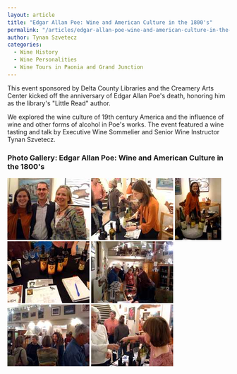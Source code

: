 ```yaml
---
layout: article
title: "Edgar Allan Poe: Wine and American Culture in the 1800's"
permalink: "/articles/edgar-allan-poe-wine-and-american-culture-in-the-1800s"
author: Tynan Szvetecz
categories:
  - Wine History
  - Wine Personalities
  - Wine Tours in Paonia and Grand Junction
---
```

<p>This event sponsored by Delta County Libraries and the Creamery Arts Center kicked off the anniversary of Edgar Allan Poe's death, honoring him as the library's "Little Read" author.</p>
<p>We explored the wine culture of 19th century America and the influence of wine and other forms of alcohol in Poe's works. The event featured a wine tasting and talk by Executive Wine Sommelier and Senior Wine Instructor Tynan Szvetecz.</p>






<script src="/js/prototype.js" type="text/javascript"> </script>
<script src="/js/scriptaculous.js" type="text/javascript"> </script><script type="text/javascript" src="/js/builder.js"></script><script type="text/javascript" src="/js/effects.js"></script><script type="text/javascript" src="/js/dragdrop.js"></script><script type="text/javascript" src="/js/controls.js"></script><script type="text/javascript" src="/js/slider.js"></script>
<link href="/stylesheets/lightbox.css?1316814228" media="screen" rel="stylesheet" type="text/css">
<script src="/javascripts/lightbox.js?1316814228" type="text/javascript"></script>

<h3>Photo Gallery: Edgar Allan Poe: Wine and American Culture in the 1800's </h3>

<img src="/images/galleries/d41d8cd98f00b20/466942243992_small.jpg" class="border top left" alt="Jamie Hollier - Manager of the Cedaredge Library, Excutive Wine Sommelier Tynan Szvetecz, and SEI Guru Laura Walters.">
		
  
<img src="/images/galleries/d41d8cd98f00b20/213387588360_small.jpg" class="border top left" alt="Jamie pouring for the tasting.">
		
  
<img src="/images/galleries/d41d8cd98f00b20/1103339373270_small.jpg" class="border top left" alt="Jamie in front of the white wines...">
		
  
<img src="/images/galleries/d41d8cd98f00b20/871123487122_small.jpg" class="border top left" alt="The wine bar - featuring the crowd favorite - Alfred Eames' Sangre del Sol!">
		
  
<img src="/images/galleries/d41d8cd98f00b20/980327744704_small.jpg" class="border top left" alt="People frolicking.">
		
  
<img src="/images/galleries/d41d8cd98f00b20/1194970589064_small.jpg" class="border top left" alt="People milling.">
		
  
<img src="/images/galleries/d41d8cd98f00b20/910035388125_small.jpg" class="border top left" alt="Sommelier Understudy and Mom Peigi Szvetecz assisting at the wine bar.">
		
 

